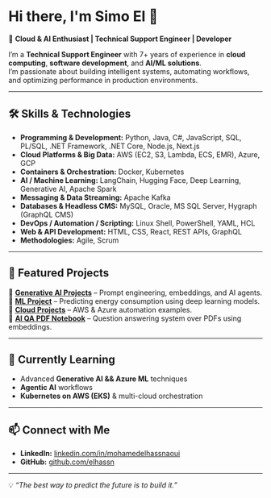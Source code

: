 # Hi there, I'm Simo El 👋  

🚀 **Cloud & AI Enthusiast | Technical Support Engineer | Developer**  

I’m a **Technical Support Engineer** with 7+ years of experience in **cloud computing**, **software development**, and **AI/ML solutions**.  
I’m passionate about building intelligent systems, automating workflows, and optimizing performance in production environments.

---

## 🛠 Skills & Technologies

- **Programming & Development:** Python, Java, C#, JavaScript, SQL, PL/SQL, .NET Framework, .NET Core, Node.js, Next.js  
- **Cloud Platforms & Big Data:** AWS (EC2, S3, Lambda, ECS, EMR), Azure, GCP  
- **Containers & Orchestration:** Docker, Kubernetes  
- **AI / Machine Learning:** LangChain, Hugging Face, Deep Learning, Generative AI, Apache Spark  
- **Messaging & Data Streaming:** Apache Kafka  
- **Databases & Headless CMS:** MySQL, Oracle, MS SQL Server, Hygraph (GraphQL CMS)  
- **DevOps / Automation / Scripting:** Linux Shell, PowerShell, YAML, HCL  
- **Web & API Development:** HTML, CSS, React, REST APIs, GraphQL  
- **Methodologies:** Agile, Scrum


---

## 📌 Featured Projects

🔹 **[Generative AI Projects](https://github.com/elhassn/Generative_AI)** – Prompt engineering, embeddings, and AI agents.  
🔹 **[ML Project](https://github.com/elhassn/ML-project)** – Predicting energy consumption using deep learning models.  
🔹 **[Cloud Projects](https://github.com/elhassn/Cloud_projects)** – AWS & Azure automation examples.  
🔹 **[AI QA PDF Notebook](https://github.com/elhassn/AI_QA_PDF_Colab_Notebook)** – Question answering system over PDFs using embeddings.

---

## 🌱 Currently Learning
- Advanced **Generative AI && Azure ML** techniques
- **Agentic AI** workflows
- **Kubernetes on AWS (EKS)** & multi-cloud orchestration

---

## 📫 Connect with Me
- **LinkedIn:** [linkedin.com/in/mohamedelhassnaoui](www.linkedin.com/in/simo-e-73a363219)
- **GitHub:** [github.com/elhassn](https://github.com/elhassn)

---

💡 *“The best way to predict the future is to build it.”*  
